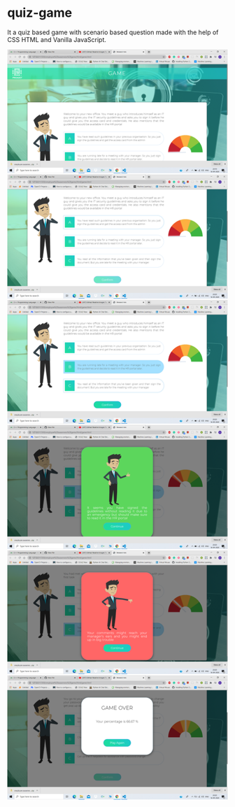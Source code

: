 # quiz-game
It a quiz based game with scenario based question made with the help of CSS HTML and Vanilla JavaScript.

<img src="img/Screenshot (6).png">
<img src="img/Screenshot (7).png">
<img src="img/Screenshot (8).png">
<img src="img/Screenshot (9).png">
<img src="img/Screenshot (10).png">
<img src="img/Screenshot (11).png">



